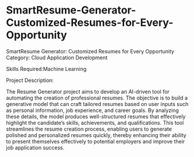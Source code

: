 # SmartResume-Generator-Customized-Resumes-for-Every-Opportunity
SmartResume Generator: Customized Resumes for Every Opportunity
Category: Cloud Application Development

Skills Required:Machine Learning

Project Description:

The Resume Generator project aims to develop an AI-driven tool for automating the creation of professional resumes. The objective is to build a generative model that can craft tailored resumes based on user inputs such as personal information, job experience, and career goals. By analyzing these details, the model produces well-structured resumes that effectively highlight the candidate’s skills, achievements, and qualifications. This tool streamlines the resume creation process, enabling users to generate polished and personalized resumes quickly, thereby enhancing their ability to present themselves effectively to potential employers and improve their job application success.

